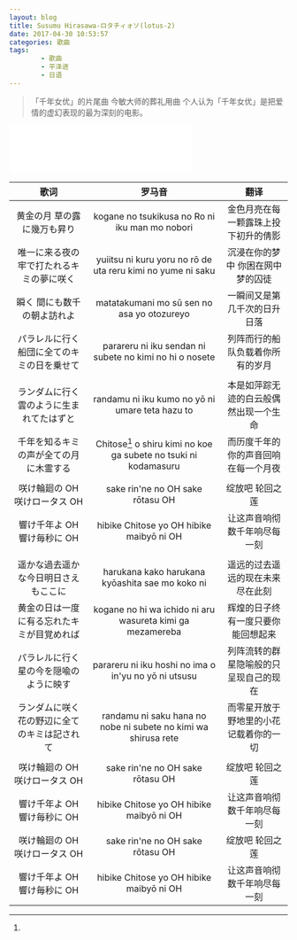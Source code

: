 ```yaml
---
layout: blog
title: Susumu Hirasawa-ロタチィォソ(lotus-2)
date: 2017-04-30 10:53:57
categories: 歌曲
tags: 
        - 歌曲
        - 平泽进
        - 日语
---
```

> 「千年女优」的片尾曲
> 今敏大师的葬礼用曲
> 个人认为「千年女优」是把爱情的虚幻表现的最为深刻的电影。

<iframe frameborder="no" border="0" marginwidth="0" marginheight="0" width=330 height=86 src="//music.163.com/outchain/player?type=2&id=29774186&auto=0&height=66"></iframe>

<!-- more -->

 歌词 | 罗马音 | 翻译                  
:------: | :-------: | :-------: 
黄金の月 草の露に幾万も昇り|kogane no tsukikusa no Ro ni iku man mo nobori|金色月亮在每一颗露珠上投下初升的倩影
唯一に来る夜の牢で打たれるキミの夢に咲く|yuiitsu ni kuru yoru no rō de uta reru kimi no yume ni saku|沉浸在你的梦中 你困在网中 梦的囚徒
瞬く 間にも数千の朝よ訪れよ|matatakumani mo sū sen no asa yo otozureyo|一瞬间又是第几千次的日升日落
パラレルに行く船団に全てのキミの日を乗せて|parareru ni iku sendan ni subete no kimi no hi o nosete|列阵而行的船队负载着你所有的岁月
||
ランダムに行く雲のように生まれてたはずと|randamu ni iku kumo no yō ni umare teta hazu to|本是如萍踪无迹的白云般偶然出现一个生命
千年を知るキミの声が全ての月に木霊する|Chitose[^1] o shiru kimi no koe ga subete no tsuki ni kodamasuru|而历度千年的你的声音回响在每一个月夜
||
咲け輪廻の OH 咲けロータス OH|sake rin'ne no OH sake rōtasu OH|绽放吧 轮回之莲
響け千年よ OH 響け毎秒に OH|hibike Chitose yo OH hibike maibyō ni OH|让这声音响彻数千年响尽每一刻
||
遥かな過去遥かな今日明日さえもここに|harukana kako harukana kyōashita sae mo koko ni|遥远的过去遥远的现在未来尽在此刻
黄金の日は一度に有る忘れたキミが目覚めれば|kogane no hi wa ichido ni aru wasureta kimi ga mezamereba|辉煌的日子终有一度只要你能回想起来
パラレルに行く星の今を隠喩のように映す|parareru ni iku hoshi no ima o in'yu no yō ni utsusu|列阵流转的群星隐喻般的只呈现自己的现在
ランダムに咲く花の野辺に全てのキミは記されて|randamu ni saku hana no nobe ni subete no kimi wa shirusa rete |而零星开放于野地里的小花记载着你的一切
||
咲け輪廻の OH 咲けロータス OH|sake rin'ne no OH sake rōtasu OH|绽放吧 轮回之莲
響け千年よ OH 響け毎秒に OH|hibike Chitose yo OH hibike maibyō ni OH|让这声音响彻数千年响尽每一刻
咲け輪廻の OH 咲けロータス OH|sake rin'ne no OH sake rōtasu OH|绽放吧 轮回之莲
響け千年よ OH 響け毎秒に OH|hibike Chitose yo OH hibike maibyō ni OH|让这声音响彻数千年响尽每一刻
[^1]: 